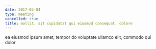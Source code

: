 ```yaml
---
date: 2017-03-04
type: meeting
cancelled: true
title: mollit. sit cupidatat qui eiusmod consequat. dolore
---
```

ea eiusmod ipsum amet, tempor do voluptate ullamco elit, commodo qui dolor